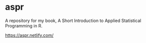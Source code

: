 # aspr
 
A repository for my book, A Short Introduction to Applied Statistical Programming in R.

https://aspr.netlify.com/